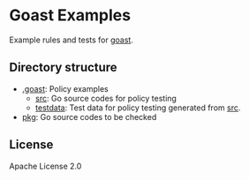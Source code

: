 # Goast Examples

Example rules and tests for [goast](https://github.com/m-mizutani/goast).

## Directory structure

- [.goast](.goast/): Policy examples
  - [src](.goast/src): Go source codes for policy testing
  - [testdata](.goast/testdata): Test data for policy testing generated from [src](.goast/src).
- [pkg](pkg/): Go source codes to be checked

## License

Apache License 2.0
